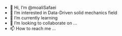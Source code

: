 - 👋 Hi, I’m @moaliSafaei
- 👀 I’m interested in Data-Driven solid mechanics field
- 🌱 I’m currently learning 
- 💞️ I’m looking to collaborate on ...
- 📫 How to reach me ...

<!---
moaliSafaei/moaliSafaei is a ✨ special ✨ repository because its `README.md` (this file) appears on your GitHub profile.
You can click the Preview link to take a look at your changes.
--->
